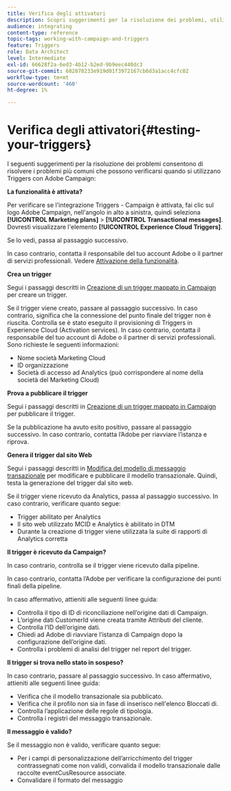 ```yaml
---
title: Verifica degli attivatori
description: Scopri suggerimenti per la risoluzione dei problemi, utili per risolvere i problemi più comuni che possono verificarsi quando utilizzi Triggers con Adobe Campaign.
audience: integrating
content-type: reference
topic-tags: working-with-campaign-and-triggers
feature: Triggers
role: Data Architect
level: Intermediate
exl-id: 66628f2a-6ed3-4b12-b2ed-9b9eec440dc3
source-git-commit: 602878233e919d01f3972167cb6d3a1acc4cfc02
workflow-type: tm+mt
source-wordcount: '460'
ht-degree: 1%

---
```


# Verifica degli attivatori{#testing-your-triggers}

I seguenti suggerimenti per la risoluzione dei problemi consentono di risolvere i problemi più comuni che possono verificarsi quando si utilizzano Triggers con Adobe Campaign:

**La funzionalità è attivata?**

Per verificare se l&#39;integrazione Triggers - Campaign è attivata, fai clic sul logo Adobe Campaign, nell&#39;angolo in alto a sinistra, quindi seleziona **[!UICONTROL Marketing plans]** > **[!UICONTROL Transactional messages]**. Dovresti visualizzare l&#39;elemento **[!UICONTROL Experience Cloud Triggers]**.

Se lo vedi, passa al passaggio successivo.

In caso contrario, contatta il responsabile del tuo account Adobe o il partner di servizi professionali. Vedere [Attivazione della funzionalità](../../integrating/using/configuring-triggers-in-experience-cloud.md#activating-the-functionality).

**Crea un trigger**

Segui i passaggi descritti in [Creazione di un trigger mappato in Campaign](../../integrating/using/using-triggers-in-campaign.md#creating-a-mapped-trigger-in-campaign) per creare un trigger.

Se il trigger viene creato, passare al passaggio successivo. In caso contrario, significa che la connessione del punto finale del trigger non è riuscita. Controlla se è stato eseguito il provisioning di Triggers in Experience Cloud (Activation services). In caso contrario, contatta il responsabile del tuo account di Adobe o il partner di servizi professionali. Sono richieste le seguenti informazioni:

* Nome società Marketing Cloud
* ID organizzazione 
* Società di accesso ad Analytics (può corrispondere al nome della società del Marketing Cloud)

**Prova a pubblicare il trigger**

Segui i passaggi descritti in [Creazione di un trigger mappato in Campaign](../../integrating/using/using-triggers-in-campaign.md#creating-a-mapped-trigger-in-campaign) per pubblicare il trigger.

Se la pubblicazione ha avuto esito positivo, passare al passaggio successivo. In caso contrario, contatta l’Adobe per riavviare l’istanza e riprova.

**Genera il trigger dal sito Web**

Segui i passaggi descritti in [Modifica del modello di messaggio transazionale](../../integrating/using/using-triggers-in-campaign.md#editing-the-transactional-message-template) per modificare e pubblicare il modello transazionale. Quindi, testa la generazione del trigger dal sito web.

Se il trigger viene ricevuto da Analytics, passa al passaggio successivo. In caso contrario, verificare quanto segue:

* Trigger abilitato per Analytics
* Il sito web utilizzato MCID e Analytics è abilitato in DTM
* Durante la creazione di trigger viene utilizzata la suite di rapporti di Analytics corretta

**Il trigger è ricevuto da Campaign?**

In caso contrario, controlla se il trigger viene ricevuto dalla pipeline.

In caso contrario, contatta l’Adobe per verificare la configurazione dei punti finali della pipeline.

In caso affermativo, attieniti alle seguenti linee guida:

* Controlla il tipo di ID di riconciliazione nell’origine dati di Campaign.
* L’origine dati CustomerId viene creata tramite Attributi del cliente.
* Controlla l’ID dell’origine dati.
* Chiedi ad Adobe di riavviare l’istanza di Campaign dopo la configurazione dell’origine dati.
* Controlla i problemi di analisi del trigger nel report del trigger.

**Il trigger si trova nello stato in sospeso?**

In caso contrario, passare al passaggio successivo. In caso affermativo, attieniti alle seguenti linee guida:

* Verifica che il modello transazionale sia pubblicato.
* Verifica che il profilo non sia in fase di inserisco nell&#39;elenco Bloccati di.
* Controlla l’applicazione delle regole di tipologia.
* Controlla i registri del messaggio transazionale.

**Il messaggio è valido?**

Se il messaggio non è valido, verificare quanto segue:

* Per i campi di personalizzazione dell’arricchimento del trigger contrassegnati come non validi, convalida il modello transazionale dalle raccolte eventCusResource associate.
* Convalidare il formato del messaggio
